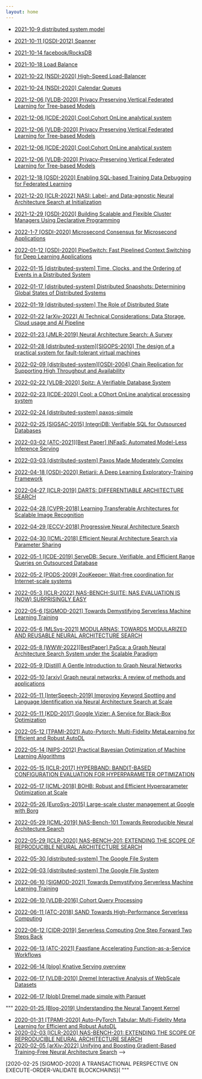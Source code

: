 ```yaml
---
layout: home
---
```


* [2021-10-9 distributed system model](2021-10-9-1.md)
* [2021-10-11 [OSDI-2012] Spanner](2021-10-11-2.md)
* [2021-10-14 facebook/RocksDB](2021-10-14-3.md)
* [2021-10-18 Load Balance](2021-10-18-4.md)
* [2021-10-22 [NSDI-2020] High-Speed Load-Balancer](2021-10-22-5.md)
* [2021-10-24 [NSDI-2020] Calendar Queues](2021-10-24-6.md)
* [2021-12-06 [VLDB-2020] Privacy Preserving Vertical Federated Learning for Tree-based Models](7-cool.md)
* [2021-12-06 [ICDE-2020] Cool:Cohort OnLine analytical system](7-cool.md)
* [2021-12-06 [VLDB-2020] Privacy Preserving Vertical Federated Learning for Tree-based Models](7-cool.md)
* [2021-12-06 [ICDE-2020] Cool:Cohort OnLine analytical system](7-cool.md)
* [2021-12-06 [VLDB-2020] Privacy-Preserving Vertical Federated Learning for Tree-based Models](2021-12-06-8.md)
* [2021-12-18 [OSDI-2020] Enabling SQL-based Training Data Debugging for Federated Learning](2021-12-18-9.md)
* [2021-12-20 [ICLR-2022] NASI: Label- and Data-agnostic Neural Architecture Search at Initialization](2021-12-20-10.md)
* [2021-12-29 [OSDI-2020] Building Scalable and Flexible Cluster Managers Using Declarative Programming](2021-12-29-11.md)
* [2022-1-7 [OSDI-2020] Microsecond Consensus for Microsecond Applications](2022-01-07-12.md)
* [2022-01-12 [OSDI-2020] PipeSwitch: Fast Pipelined Context Switching for Deep Learning Applications](2022-01-12-13.md)
* [2022-01-15 [distributed-system] Time, Clocks, and the Ordering of Events in a Distributed System](2022-01-15-14.md)
* [2022-01-17 [distributed-system] Distributed Snapshots: Determining Global States of Distributed Systems](2022-01-17-15.md)
* [2022-01-19 [distributed-system] The Role of Distributed State](2022-01-19-16.md)
* [2022-01-22 [arXiv-2022] AI Technical Considerations: Data Storage, Cloud usage and AI Pipeline](2022-01-22-17.md)
* [2022-01-23 [JMLR-2019] Neural Architecture Search: A Survey](2022-01-23-19.md)
* [2022-01-28 [distributed-system][SIGOPS-2010] The design of a practical system for fault-tolerant virtual machines](2022-01-28-21.md)
* [2022-02-09 [distributed-system][OSDI-2004] Chain Replication for Supporting High Throughput and Availability](2022-02-09-22.md)
* [2022-02-22 [VLDB-2020] Spitz: A Verifiable Database System](2022-02-22-23.md)
* [2022-02-23 [ICDE-2020] Cool: a COhort OnLine analytical processing system](2022-02-23-24.md)
* [2022-02-24 [distributed-system] paxos-simple](2022-02-24-25.md)
* [2022-02-25 [SIGSAC-2015] IntegriDB: Verifiable SQL for Outsourced Databases](2022-02-25-26.md)
* [2022-03-02 [ATC-2021][Best Paper] INFaaS: Automated Model-Less Inference Serving](2022-03-02-28.md)
* [2022-03-03 [distributed-system] Paxos Made Moderately Complex](2022-03-03-30.md)
* [2022-04-18 [OSDI-2020] Retiarii: A Deep Learning Exploratory-Training Framework](2022-04-18-31.md)
* [2022-04-27 [ICLR-2019] DARTS: DIFFERENTIABLE ARCHITECTURE SEARCH](2022-04-27-32.md)
* [2022-04-28 [CVPR-2018] Learning Transferable Architectures for Scalable Image Recognition](2022-04-28-33.md)
* [2022-04-29 [ECCV-2018] Progressive Neural Architecture Search](2022-04-29-34.md)
* [2022-04-30 [ICML-2018] Efficient Neural Architecture Search via Parameter Sharing](2022-04-30-35.md)
* [2022-05-1 [ICDE-2019] ServeDB: Secure, Verifiable, and Efficient Range Queries on Outsourced Database](2022-05-01-36.md)
* [2022-05-2 [PODS-2009] ZooKeeper: Wait-free coordination for Internet-scale systems](2022-05-02-37.md)
* [2022-05-3 [ICLR-2022] NAS-BENCH-SUITE: NAS EVALUATION IS (NOW) SURPRISINGLY EASY](2022-05-03-38.md)
* [2022-05-6 [SIGMOD-2021] Towards Demystifying Serverless Machine Learning Training](2022-05-06-39.md)
* [2022-05-6 [MLSys-2021] MODULARNAS: TOWARDS MODULARIZED AND REUSABLE NEURAL ARCHITECTURE SEARCH](2022-05-06-40.md)
* [2022-05-8 [WWW-2022][BestPaper] PaSca: a Graph Neural Architecture Search System under the Scalable Paradigm](2022-05-08-41.md)
* [2022-05-9 [Distill] A Gentle Introduction to Graph Neural Networks](2022-05-09-42.md)
* [2022-05-10 [arxiv] Graph neural networks: A review of methods and applications](2022-05-10-43.md)
* [2022-05-11 [InterSpeech-2019] Improving Keyword Spotting and Language Identification via Neural Architecture Search at Scale](2022-05-11-44.md)
* [2022-05-11 [KDD-2017] Google Vizier: A Service for Black-Box Optimization](2022-05-11-45.md)
* [2022-05-12 [TPAMI-2021] Auto-Pytorch: Multi-Fidelity MetaLearning for Efficient and Robust AutoDL](2022-05-12-46.md)
* [2022-05-14 [NIPS-2012] Practical Bayesian Optimization of Machine Learning Algorithms](https://github.com/NLGithubWP/tech-notebook/blob/master/_posts/paper-notebook/2022-05-14-47.md)
* [2022-05-15 [ICLR-2017] HYPERBAND: BANDIT-BASED CONFIGURATION EVALUATION FOR HYPERPARAMETER OPTIMIZATION](https://github.com/NLGithubWP/tech-notebook/blob/master/_posts/paper-notebook/2022-05-15-48.md)
* [2022-05-17 [ICML-2018] BOHB: Robust and Efficient Hyperparameter Optimization at Scale](https://github.com/NLGithubWP/tech-notebook/blob/master/_posts/paper-notebook/2022-05-16-49.md)
* [2022-05-26 [EuroSys-2015] Large-scale cluster management at Google with Borg](https://github.com/NLGithubWP/tech-notebook/blob/master/_posts/paper-notebook/2022-05-26-50.md)
* [2022-05-29 [ICML-2019] NAS-Bench-101 Towards Reproducible Neural Architecture Search](https://github.com/NLGithubWP/tech-notebook/blob/master/_posts/paper-notebook/2022-05-29-51.md)
* [2022-05-29 [ICLR-2020] NAS-BENCH-201: EXTENDING THE SCOPE OF REPRODUCIBLE NEURAL ARCHITECTURE SEARCH](https://github.com/NLGithubWP/tech-notebook/blob/master/_posts/paper-notebook/2022-05-31-53.md)
* [2022-05-30 [distributed-system] The Google File System](https://github.com/NLGithubWP/tech-notebook/blob/master/_posts/paper-notebook/2022-05-31-52.md)
* [2022-06-03 [distributed-system] The Google File System](https://github.com/NLGithubWP/tech-notebook/blob/master/_posts/paper-notebook/2022-05-31-52.md)

* [2022-06-10 [SIGMOD-2021] Towards Demystifying Serverless Machine Learning Training](https://github.com/NLGithubWP/tech-notebook/blob/master/_posts/paper-notebook/2022-06-10-55.md)
* [2022-06-10 [VLDB-2016] Cohort Query Processing](https://github.com/NLGithubWP/tech-notebook/blob/master/_posts/paper-notebook/2022-06-10-56.md)
* [2022-06-11 [ATC-2018] SAND Towards High-Performance Serverless Computing](https://github.com/NLGithubWP/tech-notebook/blob/master/_posts/paper-notebook/2022-06-11-57.md)
* [2022-06-12 [CIDR-2019] Serverless Computing One Step Forward Two Steps Back](https://github.com/NLGithubWP/tech-notebook/blob/master/_posts/paper-notebook/2022-06-12-58.md)
* [2022-06-13 [ATC-2021] Faastlane Accelerating Function-as-a-Service Workflows](https://github.com/NLGithubWP/tech-notebook/blob/master/_posts/paper-notebook/2022-06-13-59.md)
* [2022-06-14 [blog] Knative Serving overview](https://github.com/NLGithubWP/tech-notebook/blob/master/_posts/paper-notebook/2022-06-14-60.md)
* [2022-06-17 [VLDB-2010] Dremel Interactive Analysis of WebScale Datasets](https://github.com/NLGithubWP/tech-notebook/blob/master/_posts/paper-notebook/2022-06-17-64.md)
* [2022-06-17 [blob] Dremel made simple with Parquet](https://github.com/NLGithubWP/tech-notebook/blob/master/_posts/paper-notebook/2022-06-17-65.md)















"""
[2020-01-25 [Blog-2019] Understanding the Neural Tangent Kernel](20.md)

* [2020-01-31 [TPAMI-2020] Auto-PyTorch Tabular: Multi-Fidelity Meta Learning for Efficient and Robust AutoDL](24.md)
* [2020-02-03 [ICLR-2020] NAS-BENCH-201: EXTENDING THE SCOPE OF REPRODUCIBLE NEURAL ARCHITECTURE SEARCH](24.md)
* [2020-02-05 [arXiv-2022] Unifying and Boosting Gradient-Based Training-Free Neural Architecture Search](18.md) -->

<!-- * [2020-01-15 [OSDI-2021] A Unified Architecture for Accelerating Distributed DNN Training in Heterogeneous GPU/CPU Clusters](14.md) -->

[2020-02-25 [SIGMOD-2020] A TRANSACTIONAL PERSPECTIVE ON EXECUTE-ORDER-VALIDATE BLOCKCHAINS](
"""

